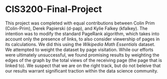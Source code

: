 # CIS3200-Final-Project

This project was completed with equal contributions between Colin Prim (Colin-Prim), Derek Papierski (d-pap), and Kylie Falkey (kfalkey). The intention was to modify the standard PageRank algorithm, which takes into account only the presence of links, to also consider viewership of pages in its calculations. We did this using the *Wikipedia Math Essentials* dataset. We attempted to weight the dataset by page visitation. While our efforts were ultimately unsuccessful, we found promising results by weighting the edges of the graph by the total views of the receiving page (the page that is linked to). We suspect that we are on the right track, but do not beleive that our results warrant significant traction within the data science community. 
